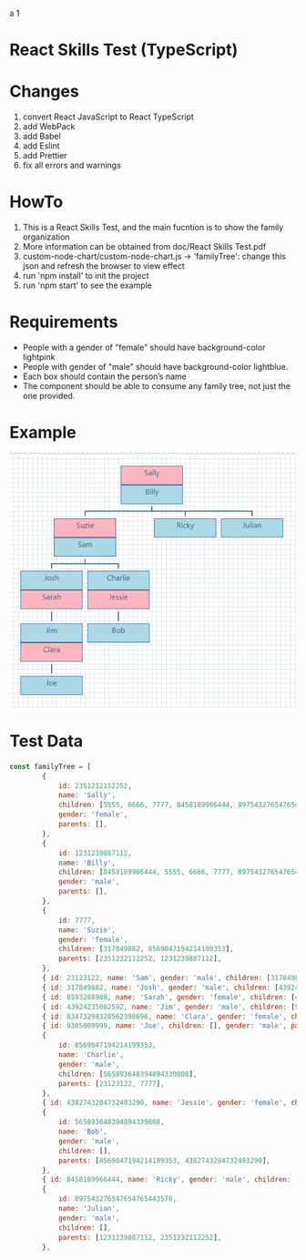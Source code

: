 a
1

# React Skills Test (TypeScript)

# Changes
1. convert React JavaScript to React TypeScript
2. add WebPack
3. add Babel
4. add Eslint
5. add Prettier
6. fix all errors and warnings

# HowTo

1. This is a React Skills Test, and the main fucntion is to show the family organization
2. More information can be obtained from doc/React Skills Test.pdf
3. custom-node-chart/custom-node-chart.js ->
   'familyTree': change this json and refresh the browser to view effect
4. run 'npm install' to init the project
5. run 'npm start' to see the example
   
# Requirements

- People with a gender of "female" should have background-color lightpink
- People with gender of "male" should have background-color lightblue.
- Each box should contain the person’s name
- The component should be able to consume any family tree, not just the one provided.

# Example

![image](public/sample.png)

# Test Data

```javascript
const familyTree = [
        {
            id: 2351232112252,
            name: 'Sally',
            children: [5555, 6666, 7777, 8458189966444, 897543276547654765443576],
            gender: 'female',
            parents: [],
        },
        {
            id: 1231239887112,
            name: 'Billy',
            children: [8458189966444, 5555, 6666, 7777, 897543276547654765443576],
            gender: 'male',
            parents: [],
        },
        {
            id: 7777,
            name: 'Suzie',
            gender: 'female',
            children: [317849882, 8569047194214199353],
            parents: [2351232112252, 1231239887112],
        },
        { id: 23123122, name: 'Sam', gender: 'male', children: [317849882, 8569047194214199353], parents: [] },
        { id: 317849882, name: 'Josh', gender: 'male', children: [43924235082592], parents: [7777, 23123122] },
        { id: 8593288989, name: 'Sarah', gender: 'female', children: [43924235082592], parents: [] },
        { id: 43924235082592, name: 'Jim', gender: 'male', children: [9305009999], parents: [317849882, 8593288989] },
        { id: 83473298328562398696, name: 'Clara', gender: 'female', children: [9305009999], parents: [] },
        { id: 9305009999, name: 'Joe', children: [], gender: 'male', parents: [43924235082592, 83473298328562398696] },
        {
            id: 8569047194214199353,
            name: 'Charlie',
            gender: 'male',
            children: [565893648394894339808],
            parents: [23123122, 7777],
        },
        { id: 4382743284732483290, name: 'Jessie', gender: 'female', children: [565893648394894339808], parents: [] },
        {
            id: 565893648394894339808,
            name: 'Bob',
            gender: 'male',
            children: [],
            parents: [8569047194214199353, 4382743284732483290],
        },
        { id: 8458189966444, name: 'Ricky', gender: 'male', children: [], parents: [2351232112252, 1231239887112] },
        {
            id: 897543276547654765443576,
            name: 'Julian',
            gender: 'male',
            children: [],
            parents: [1231239887112, 2351232112252],
        },
```


